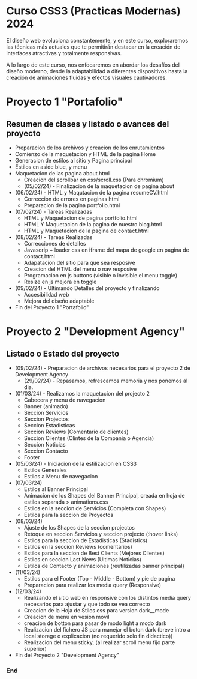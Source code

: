 # Curso CSS3 (Practicas Modernas) 2024

El diseño web evoluciona constantemente, y en este curso, exploraremos las técnicas más actuales que te permitirán destacar en la creación de interfaces atractivas y totalmente responsivas.

A lo largo de este curso, nos enfocaremos en abordar los desafíos del diseño moderno, desde la adaptabilidad a diferentes dispositivos hasta la creación de animaciones fluidas y efectos visuales cautivadores.


# Proyecto 1 "Portafolio"
## Resumen de clases y listado o avances del proyecto

- Preparacion de los archivos y creacion de los enrutamientos
- Comienzo de la maquetacion y HTML de la pagina Home
- Generacion de estilos al sitio y Pagina principal
- Estilos en aside blue, y menu
- Maquetacion de las pagina about.html
    - Creacion del scrollbar en css/scroll.css (Para chromium)
    - (05/02/24) - Finalizacion de la maquetacion de pagina about 
- (06/02/24) - HTML y Maqutacion de la pagina resumeCV.html
    - Correccion de errores en paginas html
    - Preparacion de la pagina portfolio.html
- (07/02/24) - Tareas Realizadas
    - HTML y Maquetacion de pagina portfolio.html
    - HTML Y Maquetacion de la pagina de nuestro blog.html
    - HTML y Maquetacion de la pagina de contact.html
- (08/02/24) - Tareas Realizadas
    - Correcciones de detalles
    - Javascrip + loader css en iframe del mapa de google en pagina de contact.html
    - Adapatacion del sitio para que sea resposive
    - Creacion del HTML del menu o nav resposive
    - Programacion en js buttons (visible o invisible el menu toggle)
    - Resize en js mejora en toggle
- (09/02/24) - Ultimando Detalles del proyecto y finalizando
    - Accesibilidad web
    - Mejora del diseño adaptable
- Fin del Proyecto 1 "Portafolio"

# Proyecto 2 "Development Agency"
## Listado o Estado del proyecto

- (09/02/24) - Preparacion de archivos necesarios para el proyecto 2 de Development Agency
    - (29/02/24) - Repasamos, refrescamos memoria y nos ponemos al dia.
- (01/03/24) - Realizamos la maquetacion del projecto 2
    - Cabecera y menu de navegacion
    - Banner (animado)
    - Seccion Servicios
    - Seccion Projectos
    - Seccion Estadisticas
    - Seccion Reviews (Comentario de clientes)
    - Seccion Clientes (Clintes de la Compania o Agencia)
    - Seccion Noticias 
    - Seccion Contacto
    - Footer
- (05/03/24) - Iniciacion de la estilizacion en CSS3
    - Estilos Generales
    - Estilos a Menu de navegacion
- (07/03/24) 
    - Estilos al Banner Principal
    - Animacion de los Shapes del Banner Principal, creada en hoja de estilos separada > animations.css
    - Estilos en la seccion de Servicios (Completa con Shapes)
    - Estilos para la seccion de Proyectos
- (08/03/24)
    - Ajuste de los Shapes de la seccion projectos
    - Retoque en seccion Servicios y seccion projecto (:hover links)
    - Estilos para la seccion de Estadisticas (Stadistics)
    - Estilos en la seccion Reviews (comentarios)
    - Estilos para la seccion de Best Clients (Mejores Clientes)
    - Estilos en seccion Last News (Ultimas Noticias)
    - Estilos de Contacto y animaciones (reutilizadas banner principal)
- (11/03/24)
    - Estilos para el Footer (Top - Middle - Bottom) y pie de pagina
    - Preparacion para realizar los media query (Responsive)
- (12/03/24)
    - Realizando el sitio web en responsive con los distintos media query necesarios para ajustar y que todo se vea correcto
    - Creacion de la Hoja de Stilos css para version dark__mode
    - Creacion de menu en vesion movil
    - creacion de botton para pasar de modo light a modo dark
    - Realizacion del fichero JS para manejar el boton dark (breve intro a local storage o explicacion (no requerido solo fin didactico))
    - Realizacion del menu sticky, (al realizar scroll menu fijo parte superior)
- Fin del Proyecto 2 "Development Agency"

### End